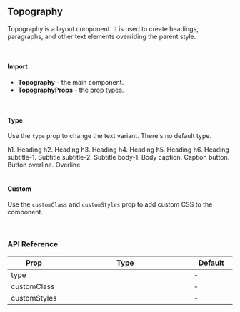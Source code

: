 ## Topography

Topography is a layout component. It is used to create headings, paragraphs, and other text elements overriding the parent style.

<div>
<LeSourceButton url="https://github.com/hiimlex/leux/tree/main/src/components/Topography"></LeSourceButton>
</div>

<br/>

#### Import

<div>
<ImportPreview></ImportPreview>
</div>

- **Topography** - the main component.
- **TopographyProps** - the prop types.

<br/>

#### Type

Use the `type` prop to change the text variant. There's no default type.

<div>
<Topography type="h1">h1. Heading</Topography>
<Topography type="h2">h2. Heading</Topography>
<Topography type="h3">h3. Heading</Topography>
<Topography type="h4">h4. Heading</Topography>
<Topography type="h5">h5. Heading</Topography>
<Topography type="h6">h6. Heading</Topography>
<Topography type="subtitle-1">subtitle-1. Subtitle</Topography>
<Topography type="subtitle-2">subtitle-2. Subtitle</Topography>
<Topography type="body-1">body-1. Body</Topography>
<Topography type="caption">caption. Caption</Topography>
<Topography type="button">button. Button</Topography>
<Topography type="overline">overline. Overline</Topography>
</div>

<div>
<CodePreview></CodePreview>
</div>

<br/>

#### Custom

Use the `customClass` and `customStyles` prop to add custom CSS to the component.

<div>
<TopographyCustomPreview></TopographyCustomPreview>
</div>

<br/>

### API Reference

<div>
<table>
<thead>
<tr>
<th width="10%">Prop</th>
<th width="70%">Type</th>
<th width="20%">Default</th>
</tr>
</thead>
<tbody>
<tr>
<td>type</td>
<td><LeHighlighter code="'h1' | 'h2' | 'h3' | 'h4' | 'h5' | 'h6' | 'subtitle-1' |
'subtitle-2' | 'body-1' | 'body-2' | 'caption' | 'overline' | 'button'" language="tsx" style="soft" copy="'off'"></LeHighlighter></td>
<td>-</td>
</tr>
<tr>
<td>customClass</td>
<td><LeHighlighter code="string" language="tsx" style="soft" copy="'off'"></LeHighlighter></td>
<td>-</td>
</tr>
<tr>
<td>customStyles</td>
<td><LeHighlighter code="React.CSSProperties" language="tsx" style="soft" copy="'off'"></LeHighlighter></td>
<td>-</td>
</tr>
</tbody>
</table>
</div>
